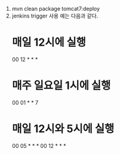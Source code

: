 1. mvn clean package tomcat7:deploy
2. jenkins trigger
	사용 예는 다음과 같다.
	# 매일 12시에 실행
	00 12 * * *
	# 매주 일요일 1시에 실행
	00 01 * * 7
	# 매일 12시와 5시에 실행
	00 05 * * *
	00 12 * * *